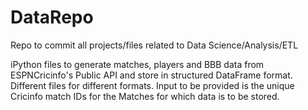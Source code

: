 # DataRepo
Repo to commit all projects/files related to Data Science/Analysis/ETL

iPython files to generate matches, players and BBB data from ESPNCricinfo's Public API and store in structured DataFrame format. 
Different files for different formats. Input to be provided is the unique Cricinfo match IDs for the Matches for which data is to be stored.                
